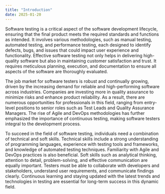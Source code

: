 ```yaml
---
title: "Introduction"
date: 2025-01-20
---
```


Software testing is a critical aspect of the software development lifecycle, ensuring that the final product meets the required standards and functions as intended. It involves various methodologies, such as manual testing, automated testing, and performance testing, each designed to identify defects, bugs, and issues that could impact user experience and functionality. Effective software testing not only helps in delivering high-quality software but also in maintaining customer satisfaction and trust. It requires meticulous planning, execution, and documentation to ensure all aspects of the software are thoroughly evaluated.

The job market for software testers is robust and continually growing, driven by the increasing demand for reliable and high-performing software across industries. Companies are investing more in quality assurance to minimize risks and enhance product reliability. As a result, there are numerous opportunities for professionals in this field, ranging from entry-level positions to senior roles such as Test Leads and Quality Assurance Managers. The rise of Agile and DevOps methodologies has further emphasized the importance of continuous testing, making software testers integral to the development process.

To succeed in the field of software testing, individuals need a combination of technical and soft skills. Technical skills include a strong understanding of programming languages, experience with testing tools and frameworks, and knowledge of automated testing techniques. Familiarity with Agile and DevOps practices is also beneficial. Soft skills such as analytical thinking, attention to detail, problem-solving, and effective communication are equally important. Testers must be able to collaborate with developers and stakeholders, understand user requirements, and communicate findings clearly. Continuous learning and staying updated with the latest trends and technologies in testing are essential for long-term success in this dynamic field.
